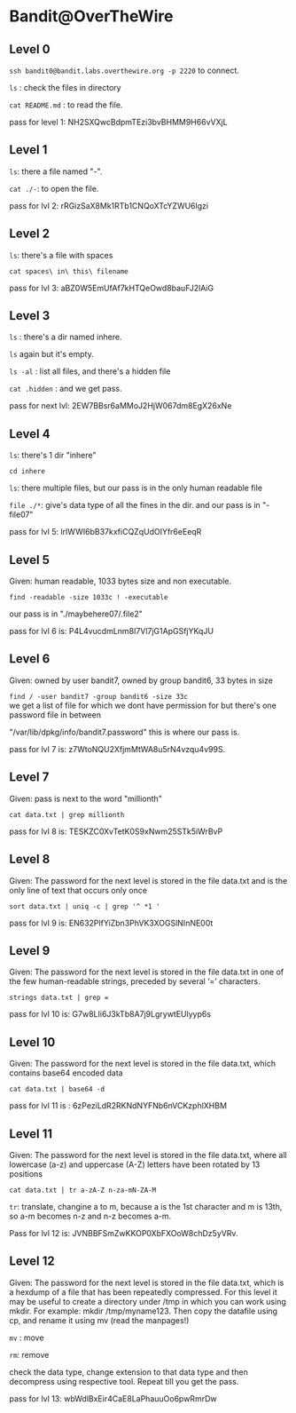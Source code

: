 
# Bandit@OverTheWire

## Level 0

`ssh bandit0@bandit.labs.overthewire.org -p 2220` to connect.

`ls` : check the files in directory

`cat README.md` : to read the file.

pass for level 1: NH2SXQwcBdpmTEzi3bvBHMM9H66vVXjL

## Level 1

`ls`: there a file named "-".

`cat ./-`: to open the file.

pass for lvl 2: rRGizSaX8Mk1RTb1CNQoXTcYZWU6lgzi

## Level 2

`ls`: there's a file with spaces

`cat spaces\ in\ this\ filename`

pass for lvl 3: aBZ0W5EmUfAf7kHTQeOwd8bauFJ2lAiG

## Level 3

`ls` : there's a dir named inhere.

`ls` again but it's empty.

`ls -al` : list all files, and there's a hidden file    

`cat .hidden` : and we get pass.

pass for next lvl: 2EW7BBsr6aMMoJ2HjW067dm8EgX26xNe

## Level 4

`ls`: there's 1 dir "inhere"

`cd inhere`

`ls`: there multiple files, but our pass is in the only human readable file

`file ./*`: give's data type of all the fines in the dir. and our pass is in "-file07"

pass for lvl 5: lrIWWI6bB37kxfiCQZqUdOIYfr6eEeqR

## Level 5
Given: human readable, 1033 bytes size and non executable.

`find -readable -size 1033c ! -executable` 

our pass is in "./maybehere07/.file2"

pass for lvl 6 is: P4L4vucdmLnm8I7Vl7jG1ApGSfjYKqJU

## Level 6

Given: owned by user bandit7, 
owned by group bandit6, 
33 bytes in size

`find / -user bandit7 -group bandit6 -size 33c `  
we get a list of file for which we dont have permission for but there's one password file in between

"/var/lib/dpkg/info/bandit7.password" this is where our pass is.

pass for lvl 7 is: z7WtoNQU2XfjmMtWA8u5rN4vzqu4v99S.

## Level 7

Given: pass is next to the word "millionth"

`cat data.txt | grep millionth`

pass for lvl 8 is: TESKZC0XvTetK0S9xNwm25STk5iWrBvP

## Level 8

Given: The password for the next level is stored in the file data.txt and is the only line of text that occurs only once


`sort data.txt | uniq -c | grep '^ *1 '`

pass for lvl 9 is: EN632PlfYiZbn3PhVK3XOGSlNInNE00t

## Level 9

Given: The password for the next level is stored in the file data.txt in one of the few human-readable strings, preceded by several ‘=’ characters.

`strings data.txt | grep =`

pass for lvl 10 is: G7w8LIi6J3kTb8A7j9LgrywtEUlyyp6s

## Level 10

Given: The password for the next level is stored in the file data.txt, which contains base64 encoded data

`cat data.txt | base64 -d`

pass for lvl 11 is : 6zPeziLdR2RKNdNYFNb6nVCKzphlXHBM

## Level 11

Given: The password for the next level is stored in the file data.txt, where all lowercase (a-z) and uppercase (A-Z) letters have been rotated by 13 positions

`cat data.txt | tr a-zA-Z n-za-mN-ZA-M`

`tr`: translate, changine a to m, because a is the 1st character and m is 13th, so a-m becomes n-z and n-z becomes a-m.

Pass for lvl 12 is: JVNBBFSmZwKKOP0XbFXOoW8chDz5yVRv.

## Level 12

Given: The password for the next level is stored in the file data.txt, which is a hexdump of a file that has been repeatedly compressed. For this level it may be useful to create a directory under /tmp in which you can work using mkdir. For example: mkdir /tmp/myname123. Then copy the datafile using cp, and rename it using mv (read the manpages!)

`mv` : move

`rm`: remove

check the data type, change extension to that data type and then decompress using respective tool. Repeat till you get the pass.

pass for lvl 13: wbWdlBxEir4CaE8LaPhauuOo6pwRmrDw
